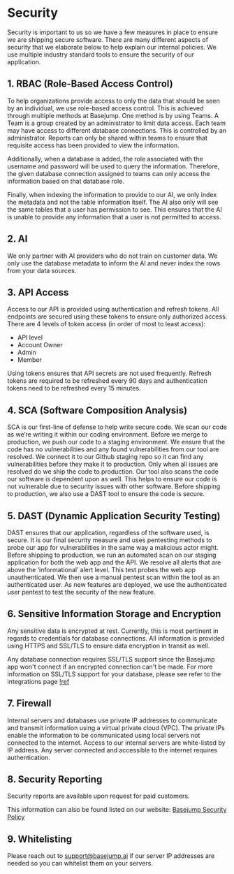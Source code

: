 # Security

Security is important to us so we have a few measures in place to ensure we are shipping secure software. There are many different aspects of security that we elaborate below to help explain our internal policies. We use multiple industry standard tools to ensure the security of our application.

## 1. RBAC (Role-Based Access Control)
To help organizations provide access to only the data that should be seen by an individual, we use role-based access control. This is achieved through multiple methods at Basejump. One method is by using Teams. A Team is a group created by an administrator to limit data access. Each team may have access to different database connections. This is controlled by an administrator. Reports can only be shared within teams to ensure that requisite access has been provided to view the information. 

Additionally, when a database is added, the role associated with the username and password will be used to query the information. Therefore, the given database connection assigned to teams can only access the information based on that database role. 

Finally, when indexing the information to provide to our AI, we only index the metadata and not the table information itself. The AI also only will see the same tables that a user has permission to see. This ensures that the AI is unable to provide any information that a user is not permitted to access.

## 2. AI
We only partner with AI providers who do not train on customer data. We only use the database metadata to inform the AI and never index the rows from your data sources.

## 3. API Access
Access to our API is provided using authentication and refresh tokens. All endpoints are secured using these tokens to ensure only authorized access. There are 4 levels of token access (in order of most to least access):
- API level
- Account Owner
- Admin
- Member

Using tokens ensures that API secrets are not used frequently. Refresh tokens are required to be refreshed every 90 days and authentication tokens need to be refreshed every 15 minutes. 

## 4. SCA (Software Composition Analysis)

SCA is our first-line of defense to help write secure code. We scan our code as we’re writing it within our coding environment. Before we merge to production, we push our code to a staging environment. We ensure that the code has no vulnerabilities and any found vulnerabilities from our tool are resolved. We connect it to our Github staging repo so it can find any vulnerabilities before they make it to production. Only when all issues are resolved do we ship the code to production. Our tool also scans the code our software is dependent upon as well. This helps to ensure our code is not vulnerable due to security issues with other software. Before shipping to production, we also use a DAST tool to ensure the code is secure.

## 5. DAST (Dynamic Application Security Testing)

DAST ensures that our application, regardless of the software used, is secure. It is our final security measure and uses pentesting methods to probe our app for vulnerabilities in the same way a malicious actor might. Before shipping to production, we run an automated scan on our staging application for both the web app and the API. We resolve all alerts that are above the ‘informational’ alert level. This test probes the web app unauthenticated. We then use a manual pentest scan within the tool as an authenticated user. As new features are deployed, we use the authenticated user pentest to test the security of the new feature.

## 6. Sensitive Information Storage and Encryption

Any sensitive data is encrypted at rest. Currently, this is most pertinent in regards to credentials for database connections. All information is provided using HTTPS and SSL/TLS to ensure data encryption in transit as well.

Any database connection requires SSL/TLS support since the Basejump app won't connect if an encrypted connection can't be made. For more information on SSL/TLS support for your database, please see refer to the integrations page [!ref](/integrations/README.md)

## 7. Firewall

Internal servers and databases use private IP addresses to communicate and transmit information using a virtual private cloud (VPC). The private IPs enable the information to be communicated using local servers not connected to the internet. Access to our internal servers are white-listed by IP address. Any server connected and accessible to the internet requires authentication.

## 8. Security Reporting

Security reports are available upon request for paid customers.

This information can also be found listed on our website: [Basejump Security Policy](https://basejump.ai/security)

## 9. Whitelisting

Please reach out to support@basejump.ai if our server IP addresses are needed so you can whitelist them on your servers.